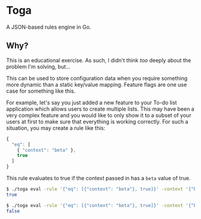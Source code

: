 # Toga

A JSON-based rules engine in Go.

## Why?

This is an educational exercise. As such, I didn't think _too_ deeply about the problem I'm solving, but...

This can be used to store configuration data when you require something more dynamic than a static key/value mapping. Feature flags are one use case for something like this.

For example, let's say you just added a new feature to your To-do list application which allows users to create multiple lists. This may have been a very complex feature and you would like to only show it to a subset of your users at first to make sure that everything is working correctly. For such a situation, you may create a rule like this:
```javascript
{
  "eq": [
    { "context": "beta" },
    true
  ]
}
```

This rule evaluates to true if the context passed in has a `beta` value of true.

```bash
$ ./toga eval -rule '{"eq": [{"context": "beta"}, true]}' -context '{"beta": true}'
true

$ ./toga eval -rule '{"eq": [{"context": "beta"}, true]}' -context '{"beta": false}'
false
```